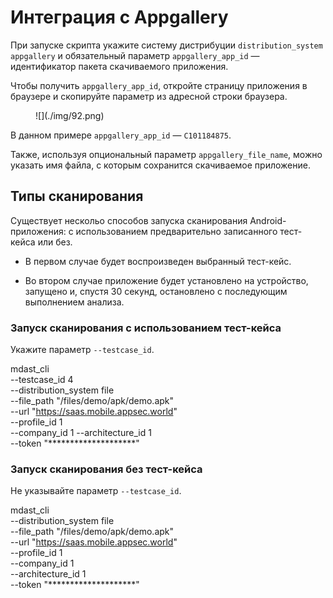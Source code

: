 # Интеграция с Appgallery

При запуске скрипта укажите систему дистрибуции `distribution_system appgallery` и обязательный параметр `appgallery_app_id` — идентификатор пакета скачиваемого приложения.

Чтобы получить `appgallery_app_id`, откройте страницу приложения в браузере и скопируйте параметр из адресной строки браузера.

<figure markdown>![](./img/92.png)</figure>

В данном примере `appgallery_app_id` — `С101184875`.

Также, используя опциональный параметр `appgallery_file_name`, можно указать имя файла, с которым сохранится скачиваемое приложение.

## Типы сканирования

Существует нескольо способов запуска сканирования Android-приложения: с использованием предварительно записанного тест-кейса или без.

* В первом случае будет воспроизведен выбранный тест-кейс.

* Во втором случае приложение будет установлено на устройство, запущено и, спустя 30 секунд, остановлено с последующим выполнением анализа.

### Запуск сканирования с использованием тест-кейса

Укажите параметр `--testcase_id`.

mdast_cli \
    --testcase_id 4 \
    --distribution_system file \
    --file_path "/files/demo/apk/demo.apk" \
    --url "https://saas.mobile.appsec.world" \
    --profile_id 1 \
    --company_id 1 --architecture_id 1 \
    --token "********************"

### Запуск сканирования без тест-кейса

Не указывайте параметр `--testcase_id`.

mdast_cli \
    --distribution_system file \
    --file_path "/files/demo/apk/demo.apk" \
    --url "https://saas.mobile.appsec.world" \
    --profile_id 1 \
    --company_id 1 \
    --architecture_id 1 \
    --token "********************"
